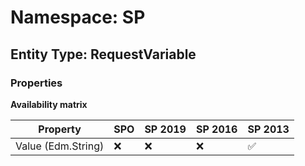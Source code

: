 # Namespace: SP

## Entity Type: RequestVariable

### Properties

**Availability matrix**

Property | SPO | SP 2019 | SP 2016 | SP 2013
----------|-----|---------|---------|--------
Value (Edm.String) | ❌ | ❌ | ❌ | ✅

